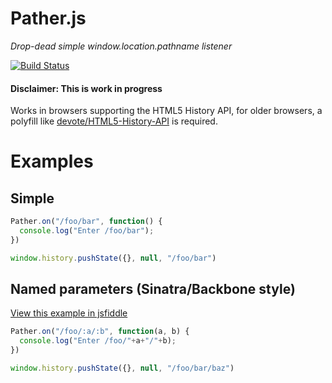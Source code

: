 # Pather.js

*Drop-dead simple window.location.pathname listener*

[![Build Status](https://secure.travis-ci.org/bjoerge/pather.png)](http://travis-ci.org/bjoerge/pather)

#### Disclaimer: This is work in progress

Works in browsers supporting the HTML5 History API, for older browsers, a polyfill like [devote/HTML5-History-API](https://github.com/devote/HTML5-History-API)
is required.

# Examples

## Simple

```js
Pather.on("/foo/bar", function() {
  console.log("Enter /foo/bar");
})

window.history.pushState({}, null, "/foo/bar")
```

## Named parameters (Sinatra/Backbone style)
[View this example in jsfiddle](http://jsfiddle.net/A65uJ/8/embedded/result/)

```js
Pather.on("/foo/:a/:b", function(a, b) {
  console.log("Enter /foo/"+a+"/"+b);
})

window.history.pushState({}, null, "/foo/bar/baz")
```